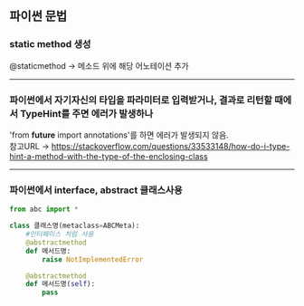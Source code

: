 ## 파이썬 문법

### static method  생성  
@staticmethod -> 메소드 위에 해당 어노테이션 추가

---

### 파이썬에서 자기자신의 타입을 파라미터로 입력받거나, 결과로 리턴할 때에서 TypeHint를 주면 에러가 발생하나
'from __future__ import annotations'를 하면 에러가 발생되지 않음.  
참고URL -> https://stackoverflow.com/questions/33533148/how-do-i-type-hint-a-method-with-the-type-of-the-enclosing-class

---

### 파이썬에서 interface, abstract 클래스사용
```python
from abc import *

class 클래스명(metaclass=ABCMeta):
    #인터페이스 처럼 사용
    @abstractmethod
    def 메서드명:
        raise NotImplementedError

    @abstractmethod
    def 메서드명(self):
        pass   
```